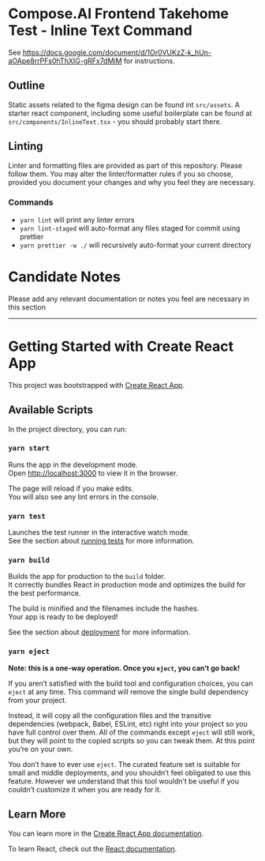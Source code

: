 # Compose.AI Frontend Takehome Test - Inline Text Command

See https://docs.google.com/document/d/1Or0VUKzZ-k_hUn-aOApe8rrPFs0hThXIG-gRFx7dMiM for instructions.

## Outline
Static assets related to the figma design can be found int `src/assets`.  A starter react component, including some useful boilerplate can be found at `src/components/InlineText.tsx` - you should probably start there.
## Linting

Linter and formatting files are provided as part of this repository. Please follow them. You may alter the linter/formatter rules if you so choose, provided you document your changes and why you feel they are necessary.

### Commands
- `yarn lint` will print any linter errors
- `yarn lint-staged` will auto-format any files staged for commit using prettier
- `yarn prettier -w ./` will recursively auto-format your current directory

# Candidate Notes
Please add any relevant documentation or notes you feel are necessary in this section

---

# Getting Started with Create React App

This project was bootstrapped with [Create React App](https://github.com/facebook/create-react-app).

## Available Scripts

In the project directory, you can run:

### `yarn start`

Runs the app in the development mode.\
Open [http://localhost:3000](http://localhost:3000) to view it in the browser.

The page will reload if you make edits.\
You will also see any lint errors in the console.

### `yarn test`

Launches the test runner in the interactive watch mode.\
See the section about [running tests](https://facebook.github.io/create-react-app/docs/running-tests) for more information.

### `yarn build`

Builds the app for production to the `build` folder.\
It correctly bundles React in production mode and optimizes the build for the best performance.

The build is minified and the filenames include the hashes.\
Your app is ready to be deployed!

See the section about [deployment](https://facebook.github.io/create-react-app/docs/deployment) for more information.

### `yarn eject`

**Note: this is a one-way operation. Once you `eject`, you can’t go back!**

If you aren’t satisfied with the build tool and configuration choices, you can `eject` at any time. This command will remove the single build dependency from your project.

Instead, it will copy all the configuration files and the transitive dependencies (webpack, Babel, ESLint, etc) right into your project so you have full control over them. All of the commands except `eject` will still work, but they will point to the copied scripts so you can tweak them. At this point you’re on your own.

You don’t have to ever use `eject`. The curated feature set is suitable for small and middle deployments, and you shouldn’t feel obligated to use this feature. However we understand that this tool wouldn’t be useful if you couldn’t customize it when you are ready for it.

## Learn More

You can learn more in the [Create React App documentation](https://facebook.github.io/create-react-app/docs/getting-started).

To learn React, check out the [React documentation](https://reactjs.org/).

